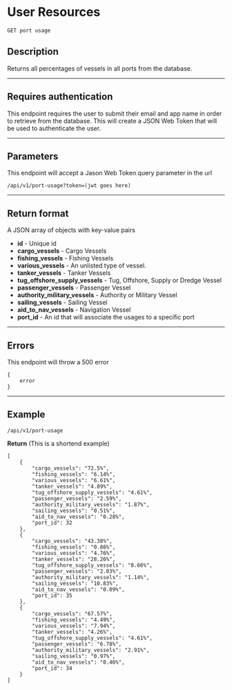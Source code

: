 # User Resources

    GET port usage

## Description
Returns all percentages of vessels in all ports from the database.

***

## Requires authentication
This endpoint requires the user to submit their email and app name in order to retrieve from the database.  This will create a JSON Web Token that will be used to authenticate the user.

***

## Parameters
This endpoint will accept a Jason Web Token query parameter in the url

    /api/v1/port-usage?token=(jwt goes here)

***

## Return format

A JSON array of objects with key-value pairs

- **id**  - Unique id
- **cargo_vessels** - Cargo Vessels
- **fishing_vessels** - Fishing Vessels
- **various_vessels** - An unlisted type of vessel.
- **tanker_vessels** - Tanker Vessels
- **tug_offshore_supply_vessels** - Tug, Offshore, Supply or Dredge Vessel
- **passenger_vessels** - Passenger Vessel
- **authority_military_vessels** - Authority or Military Vessel
- **sailing_vessels** - Sailing Vessel
- **aid_to_nav_vessels** - Navigation Vessel
- **port_id** - An id that will associate the usages to a specific port

***

## Errors
This endpoint will throw a 500 error

```
{ 
	error
}
```

***

## Example

    /api/v1/port-usage

**Return** (This is a shortend example)

``` 
[
	{
        "cargo_vessels": "72.5%",
        "fishing_vessels": "6.14%",
        "various_vessels": "6.61%",
        "tanker_vessels": "4.89%",
        "tug_offshore_supply_vessels": "4.61%",
        "passenger_vessels": "2.59%",
        "authority_military_vessels": "1.87%",
        "sailing_vessels": "0.51%",
        "aid_to_nav_vessels": "0.28%",
        "port_id": 32
    },
    {
        "cargo_vessels": "43.38%",
        "fishing_vessels": "0.86%",
        "various_vessels": "4.76%",
        "tanker_vessels": "28.26%",
        "tug_offshore_supply_vessels": "8.66%",
        "passenger_vessels": "2.03%",
        "authority_military_vessels": "1.14%",
        "sailing_vessels": "10.83%",
        "aid_to_nav_vessels": "0.09%",
        "port_id": 35
    },
    {
        "cargo_vessels": "67.57%",
        "fishing_vessels": "4.49%",
        "various_vessels": "7.94%",
        "tanker_vessels": "4.26%",
        "tug_offshore_supply_vessels": "4.61%",
        "passenger_vessels": "6.78%",
        "authority_military_vessels": "2.91%",
        "sailing_vessels": "0.97%",
        "aid_to_nav_vessels": "0.46%",
        "port_id": 34
    }
]
```